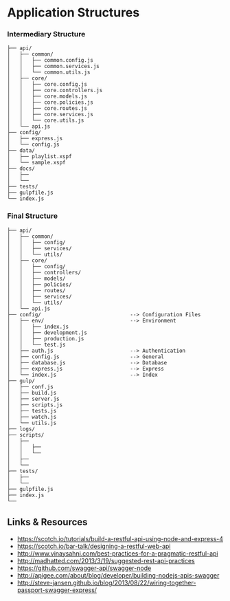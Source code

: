 Application Structures
======================

### Intermediary Structure ###

```
├── api/
│   ├── common/
│   │   ├── common.config.js
│   │   ├── common.services.js
│   │   └── common.utils.js
│   ├── core/
│   │   ├── core.config.js
│   │   ├── core.controllers.js
│   │   ├── core.models.js
│   │   ├── core.policies.js
│   │   ├── core.routes.js
│   │   ├── core.services.js
│   │   └── core.utils.js
│   └── api.js
├── config/
│   ├── express.js
│   └── config.js
├── data/
│   ├── playlist.xspf
│   └── sample.xspf
├── docs/
│   ├── 
│   └── 
├── tests/
├── gulpfile.js
└── index.js
```

### Final Structure ###


```
├── api/
│   ├── common/
│   │   ├── config/
│   │   ├── services/
│   │   └── utils/
│   ├── core/
│   │   ├── config/
│   │   ├── controllers/
│   │   ├── models/
│   │   ├── policies/
│   │   ├── routes/
│   │   ├── services/
│   │   └── utils/
│   └── api.js
├── config/                             --> Configuration Files
│   ├── env/                            --> Environment
│   │   ├── index.js
│   │   ├── development.js
│   │   ├── production.js
│   │   └── test.js
│   ├── auth.js                         --> Authentication
│   ├── config.js                       --> General
│   ├── database.js                     --> Database
│   ├── express.js                      --> Express
│   └── index.js                        --> Index
├── gulp/
│   ├── conf.js
│   ├── build.js
│   ├── server.js
│   ├── scripts.js
│   ├── tests.js
│   ├── watch.js
│   └── utils.js
├── logs/
├── scripts/
│   ├── 
│   │   ├── 
│   │   └──
│   ├── 
│   └── 
├── tests/
│   ├── 
│   └── 
├── gulpfile.js
├── index.js
└──
```

Links & Resources
-----------------
 - https://scotch.io/tutorials/build-a-restful-api-using-node-and-express-4
 - https://scotch.io/bar-talk/designing-a-restful-web-api
 - http://www.vinaysahni.com/best-practices-for-a-pragmatic-restful-api
 - http://madhatted.com/2013/3/19/suggested-rest-api-practices
 - https://github.com/swagger-api/swagger-node
 - http://apigee.com/about/blog/developer/building-nodejs-apis-swagger
 - http://steve-jansen.github.io/blog/2013/08/22/wiring-together-passport-swagger-express/
